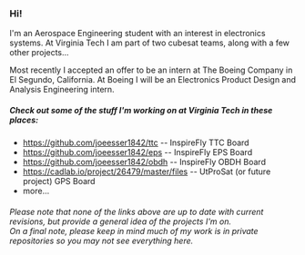 ### Hi! 
I'm an Aerospace Engineering student with an interest in electronics systems. At Virginia Tech I am part of two cubesat teams, along with a few other projects... <br>

Most recently I accepted an offer to be an intern at The Boeing Company in El Segundo, California. At Boeing I will be an Electronics Product Design and Analysis Engineering intern.
##### Check out some of the stuff I'm working on at Virginia Tech in these places:
+ https://github.com/joeesser1842/ttc -- InspireFly TTC Board <br>
+ https://github.com/joeesser1842/eps -- InspireFly EPS Board <br>
+ https://github.com/joeesser1842/obdh -- InspireFly OBDH Board<br>
+ https://cadlab.io/project/26479/master/files -- UtProSat (or future project) GPS Board <br>
+ more... <br>
###### Please note that none of the links above are up to date with current revisions, but provide a general idea of the projects I'm on. <br> On a final note, please keep in mind much of my work is in private repositories so you may not see everything here.

<!--
**TimothyMcEvoy/TimothyMcEvoy** is a ✨ _special_ ✨ repository because its `README.md` (this file) appears on your GitHub profile.

Here are some ideas to get you started:

- 🔭 I’m currently working on ...
- 🌱 I’m currently learning ...
- 👯 I’m looking to collaborate on ...
- 🤔 I’m looking for help with ...
- 💬 Ask me about ...
- 📫 How to reach me: ...
- 😄 Pronouns: ...
- ⚡ Fun fact: ...
-->
